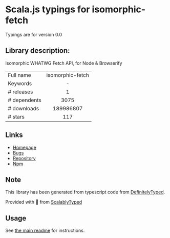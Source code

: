 
# Scala.js typings for isomorphic-fetch

Typings are for version 0.0

## Library description:
Isomorphic WHATWG Fetch API, for Node & Browserify

|                    |                 |
| ------------------ | :-------------: |
| Full name          | isomorphic-fetch |
| Keywords           | - |
| # releases         | 1 |
| # dependents       | 3075 |
| # downloads        | 189986807 |
| # stars            | 117 |

## Links
- [Homepage](https://github.com/matthew-andrews/isomorphic-fetch/issues)
- [Bugs](https://github.com/matthew-andrews/isomorphic-fetch/issues)
- [Repository](https://github.com/matthew-andrews/isomorphic-fetch)
- [Npm](https://www.npmjs.com/package/isomorphic-fetch)
    


## Note
This library has been generated from typescript code from [DefinitelyTyped](https://definitelytyped.org).

Provided with :purple_heart: from [ScalablyTyped](https://github.com/oyvindberg/ScalablyTyped)

## Usage
See [the main readme](../../readme.md) for instructions.


